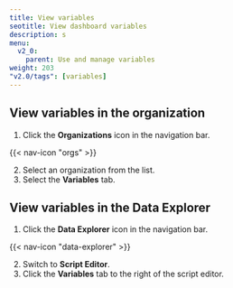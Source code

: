```yaml
---
title: View variables
seotitle: View dashboard variables
description: s
menu:
  v2_0:
    parent: Use and manage variables
weight: 203
"v2.0/tags": [variables]
---
```


## View variables in the organization

1. Click the **Organizations** icon in the navigation bar.

  {{< nav-icon "orgs" >}}

2. Select an organization from the list.  
3. Select the **Variables** tab.

## View variables in the Data Explorer

1. Click the **Data Explorer** icon in the navigation bar.

  {{< nav-icon "data-explorer" >}}

2. Switch to **Script Editor**.
3. Click the **Variables** tab to the right of the script editor.
